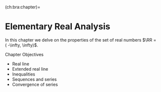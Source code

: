 (ch:bra:chapter)=
# Elementary Real Analysis

In this chapter we delve on the properties of the 
set of real numbers $\RR = ( -\infty, \infty)$.

Chapter Objectives

* Real line
* Extended real line
* Inequalities
* Sequences and series
* Convergence of series
